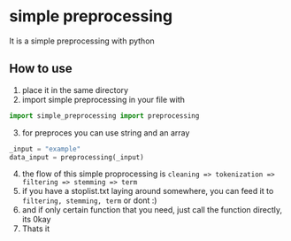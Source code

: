 # simple preprocessing
It is a simple preprocessing with python

## How to use
1. place it in the same directory
2. import simple preprocessing in your file with 
```python 
import simple_preprocessing import preprocessing
```
3. for preproces you can use string and an array
```python
_input = "example"
data_input = preprocessing(_input)
```
4. the flow of this simple proprocessing is ```cleaning => tokenization => filtering => stemming => term```
5. if you have a stoplist.txt laying around somewhere, you can feed it to ```filtering, stemming, term``` or dont :)
6. and if only certain function that you need, just call the function directly, its 0kay
7. Thats it
